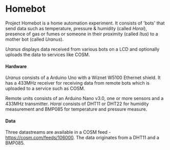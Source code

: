 Homebot
=======

Project Homebot is a home automation experiment. It consists of 'bots' that send data such as temperature, pressure & humidity (called *Horai*), presence of gas or fumes or someone in their proximity (called *Itus*) to a mother bot (called *Uranus*). 

*Uranus* displays data received from various bots on a LCD and optionally uploads the data to services like COSM. 


#### Hardware

*Uranus* consists of a Arduino Uno with a Wiznet W5100 Ethernet shield. It has a 433MHz receiver for receiving data from remote bots which is uploaded to a service such as COSM.

Remote units consists of an Arduino Nano v3.0, one or more sensors and a 433MHz transmitter. *Horai* consists of DHT11 or DHT22 for humidity measurement and BMP085 for temperature and pressure measure. 

#### Data 

Three datastreams are available in a COSM feed - <https://cosm.com/feeds/106000>. The data originates from a DHT11 and a BMP085.

